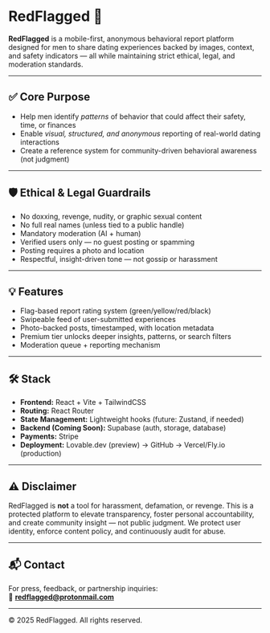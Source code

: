 # RedFlagged 🚩

**RedFlagged** is a mobile-first, anonymous behavioral report platform designed for men to share dating experiences backed by images, context, and safety indicators — all while maintaining strict ethical, legal, and moderation standards.

---

## ✅ Core Purpose

- Help men identify *patterns* of behavior that could affect their safety, time, or finances
- Enable *visual, structured, and anonymous* reporting of real-world dating interactions
- Create a reference system for community-driven behavioral awareness (not judgment)

---

## 🛡️ Ethical & Legal Guardrails

- No doxxing, revenge, nudity, or graphic sexual content
- No full real names (unless tied to a public handle)
- Mandatory moderation (AI + human)
- Verified users only — no guest posting or spamming
- Posting requires a photo and location
- Respectful, insight-driven tone — not gossip or harassment

---

## 💡 Features

- Flag-based report rating system (green/yellow/red/black)
- Swipeable feed of user-submitted experiences
- Photo-backed posts, timestamped, with location metadata
- Premium tier unlocks deeper insights, patterns, or search filters
- Moderation queue + reporting mechanism

---

## 🛠️ Stack

- **Frontend:** React + Vite + TailwindCSS
- **Routing:** React Router
- **State Management:** Lightweight hooks (future: Zustand, if needed)
- **Backend (Coming Soon):** Supabase (auth, storage, database)
- **Payments:** Stripe
- **Deployment:** Lovable.dev (preview) → GitHub → Vercel/Fly.io (production)

---

## ⚠️ Disclaimer

RedFlagged is **not** a tool for harassment, defamation, or revenge. This is a protected platform to elevate transparency, foster personal accountability, and create community insight — not public judgment. We protect user identity, enforce content policy, and continuously audit for abuse.

---

## 📬 Contact

For press, feedback, or partnership inquiries:  
📧 **redflagged@protonmail.com**

---

© 2025 RedFlagged. All rights reserved.
